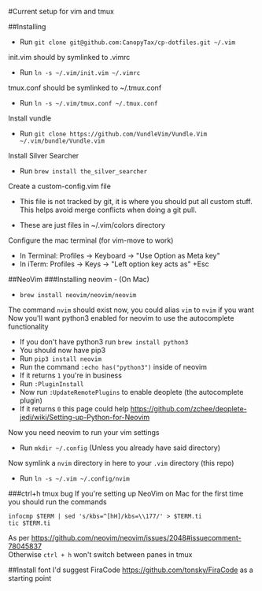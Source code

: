 #Current setup for vim and tmux

##Installing
- Run `git clone git@github.com:CanopyTax/cp-dotfiles.git ~/.vim`  

init.vim should by symlinked to .vimrc  
- Run `ln -s ~/.vim/init.vim ~/.vimrc`  

tmux.conf should be symlinked to ~/.tmux.conf  
- Run `ln -s ~/.vim/tmux.conf ~/.tmux.conf`  

Install vundle
- Run `git clone https://github.com/VundleVim/Vundle.Vim ~/.vim/bundle/Vundle.vim`

Install Silver Searcher
- Run `brew install the_silver_searcher`

Create a custom-config.vim file
- This file is not tracked by git, it is where you should put all custom stuff. This helps avoid merge conflicts when doing a git pull.

- These are just files in ~/.vim/colors directory

Configure the mac terminal (for vim-move to work)
- In Terminal: Profiles -> Keyboard -> "Use Option as Meta key"
- In iTerm: Profiles -> Keys -> "Left option key acts as" +Esc

##NeoVim
###Installing neovim - (On Mac)
- `brew install neovim/neovim/neovim`

The command `nvim` should exist now, you could alias `vim` to `nvim` if you want  
Now you'll want python3 enabled for neovim to use the autocomplete functionality
- If you don't have python3 run `brew install python3`
- You should now have pip3
- Run `pip3 install neovim`
- Run the command `:echo has("python3")` inside of neovim
- If it returns `1` you're in business
- Run `:PluginInstall`
- Now run `:UpdateRemotePlugins` to enable deoplete (the autocomplete plugin)
- If it returns `0` this page could help https://github.com/zchee/deoplete-jedi/wiki/Setting-up-Python-for-Neovim

Now you need neovim to run your vim settings  
- Run `mkdir ~/.config` (Unless you already have said directory)

Now symlink a `nvim` directory in here to your `.vim` directory (this repo)
- Run `ln -s ~/.vim ~/.config/nvim`

###ctrl+h tmux bug
If you're setting up NeoVim on Mac for the first time you should run the commands
```
infocmp $TERM | sed 's/kbs=^[hH]/kbs=\\177/' > $TERM.ti
tic $TERM.ti
```
As per https://github.com/neovim/neovim/issues/2048#issuecomment-78045837  
Otherwise `ctrl + h` won't switch between panes in tmux

##Install font
I'd suggest FiraCode https://github.com/tonsky/FiraCode as a starting point

